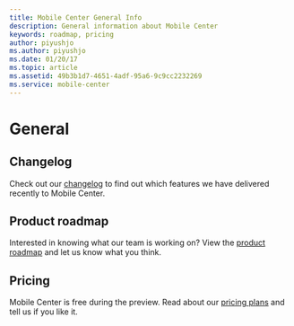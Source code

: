 ```yaml
---
title: Mobile Center General Info
description: General information about Mobile Center
keywords: roadmap, pricing
author: piyushjo
ms.author: piyushjo
ms.date: 01/20/17
ms.topic: article
ms.assetid: 49b3b1d7-4651-4adf-95a6-9c9cc2232269
ms.service: mobile-center
---
```


# General

## Changelog
Check out our [changelog](changelog.md) to find out which features we have delivered recently to Mobile Center.

## Product roadmap
Interested in knowing what our team is working on? View the [product roadmap](roadmap.md) and let us know what you think.

## Pricing
Mobile Center is free during the preview. Read about our [pricing plans](pricing.md) and tell us if you like it.
